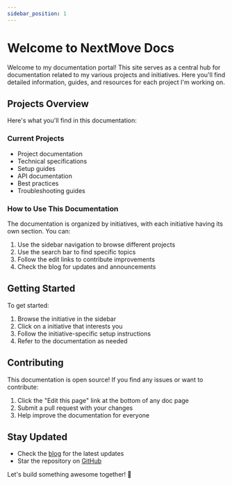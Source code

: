```yaml
---
sidebar_position: 1
---
```


# Welcome to NextMove Docs

Welcome to my documentation portal! This site serves as a central hub for documentation related to my various projects and initiatives. Here you'll find detailed information, guides, and resources for each project I'm working on.

## Projects Overview

Here's what you'll find in this documentation:

### Current Projects

- Project documentation
- Technical specifications
- Setup guides
- API documentation
- Best practices
- Troubleshooting guides

### How to Use This Documentation

The documentation is organized by initiatives, with each initiative having its own section. You can:

1. Use the sidebar navigation to browse different projects
2. Use the search bar to find specific topics
3. Follow the edit links to contribute improvements
4. Check the blog for updates and announcements

## Getting Started

To get started:

1. Browse the initiative in the sidebar
2. Click on a initiative that interests you
3. Follow the initiative-specific setup instructions
4. Refer to the documentation as needed

## Contributing

This documentation is open source! If you find any issues or want to contribute:

1. Click the "Edit this page" link at the bottom of any doc page
2. Submit a pull request with your changes
3. Help improve the documentation for everyone

## Stay Updated

- Check the [blog](/blog) for the latest updates
- Star the repository on [GitHub](https://github.com/oscarGomes86/nextmove)

Let's build something awesome together! 🚀
